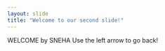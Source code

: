 ```yaml
---
layout: slide
title: "Welcome to our second slide!"
---
```

WELCOME by SNEHA
Use the left arrow to go back!
